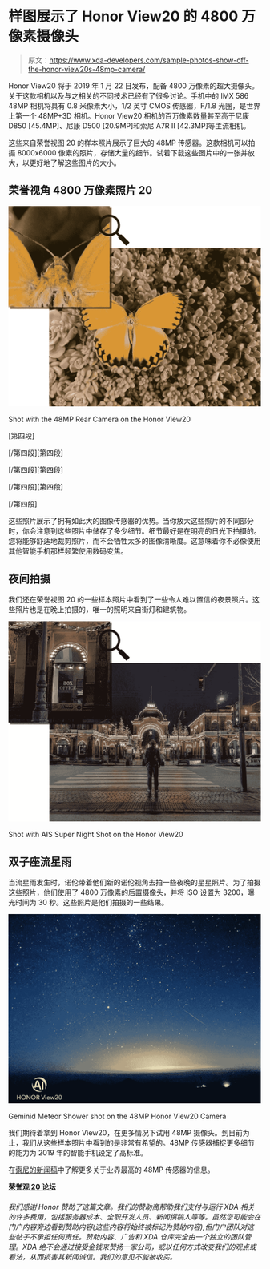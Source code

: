 # 样图展示了 Honor View20 的 4800 万像素摄像头

> 原文：<https://www.xda-developers.com/sample-photos-show-off-the-honor-view20s-48mp-camera/>

Honor View20 将于 2019 年 1 月 22 日发布，配备 4800 万像素的超大摄像头。关于这款相机以及与之相关的不同技术已经有了很多讨论。手机中的 IMX 586 48MP 相机将具有 0.8 米像素大小，1/2 英寸 CMOS 传感器，F/1.8 光圈，是世界上第一个 48MP+3D 相机。Honor View20 相机的百万像素数量甚至高于尼康 D850 [45.4MP]、尼康 D500 [20.9MP]和索尼 A7R II [42.3MP]等主流相机。

这些来自荣誉视图 20 的样本照片展示了巨大的 48MP 传感器。这款相机可以拍摄 8000x6000 像素的照片，存储大量的细节。试着下载这些图片中的一张并放大，以更好地了解这些图片的大小。

## 荣誉视角 4800 万像素照片 20

 <picture>![](img/836f8e70e806a24fba11af8e8d479c75.png)</picture> 

Shot with the 48MP Rear Camera on the Honor View20

[第四段]

[/第四段][第四段]

[/第四段][第四段]

[/第四段][第四段]

[/第四段]

这些照片展示了拥有如此大的图像传感器的优势。当你放大这些照片的不同部分时，你会注意到这些照片中储存了多少细节。细节最好是在明亮的日光下拍摄的。您将能够舒适地裁剪照片，而不会牺牲太多的图像清晰度。这意味着你不必像使用其他智能手机那样频繁使用数码变焦。

## 夜间拍摄

我们还在荣誉视图 20 的一些样本照片中看到了一些令人难以置信的夜景照片。这些照片也是在晚上拍摄的，唯一的照明来自街灯和建筑物。

 <picture>![](img/c5af457cc5ea2638474bda62531a6ecf.png)</picture> 

Shot with AIS Super Night Shot on the Honor View20

## 双子座流星雨

当流星雨发生时，诺伦带着他们新的诺伦视角去拍一些夜晚的星星照片。为了拍摄这些照片，他们使用了 4800 万像素的后置摄像头，并将 ISO 设置为 3200，曝光时间为 30 秒。这些照片是他们拍摄的一些结果。

 <picture>![](img/f300c8e277e8d820a68ff931559b7cc9.png)</picture> 

Geminid Meteor Shower shot on the 48MP Honor View20 Camera

我们期待着拿到 Honor View20，在更多情况下试用 48MP 摄像头。到目前为止，我们从这些样本照片中看到的是非常有希望的。48MP 传感器捕捉更多细节的能力为 2019 年的智能手机设定了高标准。

在[索尼的新闻稿](https://www.sony.net/SonyInfo/News/Press/201807/18-060E/index.html)中了解更多关于业界最高的 48MP 传感器的信息。

[**荣誉观 20 论坛**](https://forum.xda-developers.com/honor-view-20)

###### 我们感谢 Honor 赞助了这篇文章。我们的赞助商帮助我们支付与运行 XDA 相关的许多费用，包括服务器成本、全职开发人员、新闻撰稿人等等。虽然您可能会在门户内容旁边看到赞助内容(这些内容将始终被标记为赞助内容),但门户团队对这些帖子不承担任何责任。赞助内容、广告和 XDA 仓库完全由一个独立的团队管理。XDA 绝不会通过接受金钱来赞扬一家公司，或以任何方式改变我们的观点或看法，从而损害其新闻诚信。我们的意见不能被收买。
